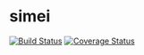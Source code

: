 # simei
[![Build Status](https://secure.travis-ci.org/JiangSiwei/simei.png?branch=master)](https://travis-ci.org/JiangSiwei/simei)
[![Coverage Status](https://coveralls.io/repos/JiangSiwei/simei/badge.svg?branch=master)](https://coveralls.io/r/JiangSiwei/simei/?branch=master)
